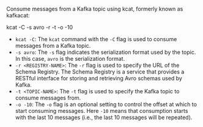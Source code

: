 Consume messages from a Kafka topic using kcat, formerly known as kafkacat:

kcat -C -s avro -r <REGISTRY-NAME> -t <TOPIC-NAME> -o -10

- `kcat -C`: The `kcat` command with the `-C` flag is used to consume messages from a Kafka topic.
- `-s avro`: The `-s` flag indicates the serialization format used by the topic. In this case, `avro` is the serialization format.
- `-r <REGISTRY-NAME>`: The `-r` flag is used to specify the URL of the Schema Registry. The Schema Registry is a service that provides a RESTful interface for storing and retrieving Avro schemas used by Kafka.
- `-t <TOPIC-NAME>`: The `-t` flag is used to specify the Kafka topic to consume messages from.
- `-o -10`: The `-o` flag is an optional setting to control the offset at which to start consuming messages. Here `-10` means that consumption starts with the last 10 messages (i.e., the last 10 messages will be repeated).
